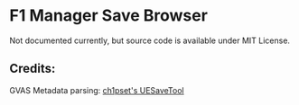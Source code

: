 # F1 Manager Save Browser

Not documented currently, but source code is available under MIT License.

## Credits:

GVAS Metadata parsing: [ch1pset's UESaveTool](https://github.com/ch1pset/UESaveTool)
